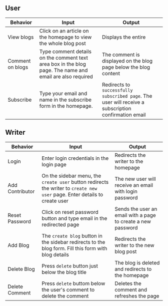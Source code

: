 ## User

| Behavior            | Input                         | Output                        |
| ------------------- | ----------------------------- | ----------------------------- |
| View blogs | Click on an article on the homepage to view the whole blog post| Displays the entire |
| Comment on blogs | Type comment details on the comment text area box in the blog page. The name and email are also required | The comment is displayed on the blog page below the blog content |
| Subscribe | Type your email and name in the subscribe form in the homepage. | Redirects to ```successfully subscribed page```. The user will receive a subscription confirmation email |

## Writer

| Behavior            | Input                         | Output                        |
| ------------------- | ----------------------------- | ----------------------------- |
| Login | Enter login credentials in the login page | Redirects the writer to the homepage |
| Add Contributor | On the sidebar menu, the `create user` button redirects the writer to `create new user` page. Enter details to create user | The new user will receive an email with login password |
| Reset Password | Click on reset password button and type email in the redirected page | Sends the user an email with a page to create a new password |
| Add Blog | The `create blog` button in the sidebar redirects to the blog form. Fill this form with blog details | Redirects the writer to the new blog post |
| Delete Blog | Press `delete` button just below the blog title  | The blog is deleted and redirects to the homepage |
| Delete Comment | Press `delete` buttom below the user's comment to delete the comment | Deletes the comment and refreshes the page |
